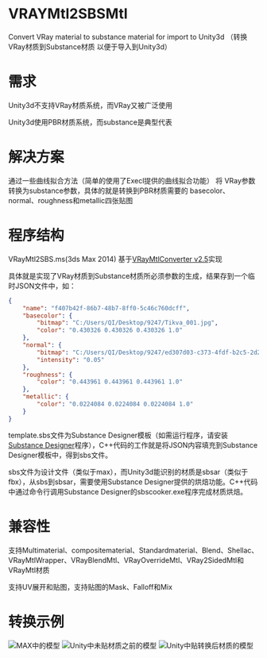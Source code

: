 # VRAYMtl2SBSMtl
Convert VRay material to substance material for import to Unity3d
（转换VRay材质到Substance材质 以便于导入到Unity3d）

# 需求
Unity3d不支持VRay材质系统，而VRay又被广泛使用

Unity3d使用PBR材质系统，而substance是典型代表

# 解决方案
通过一些曲线拟合方法（简单的使用了Execl提供的曲线拟合功能） 将 VRay参数转换为substance参数，具体的就是转换到PBR材质需要的 basecolor、normal、roughness和metallic四张贴图

# 程序结构
VRayMtl2SBS.ms(3ds Max 2014) 基于[VRayMtlConverter v2.5](http://www.scriptspot.com/3ds-max/scripts/vraymtlconverter-v2-5)实现

具体就是实现了VRay材质到Substance材质所必须参数的生成，结果存到一个临时JSON文件中，如：
``` JSON
{
	"name": "f407b42f-86b7-48b7-8ff0-5c46c760dcff",
	"basecolor": {
		"bitmap": "C:/Users/QI/Desktop/9247/Tikva_001.jpg",
		"color": "0.430326 0.430326 0.430326 1.0"
	},
	"normal": {
		"bitmap": "C:/Users/QI/Desktop/9247/ed307d03-c373-4fdf-b2c5-2d280f6c43b7.jpg",
		"intensity": "0.05"
	},
	"roughness": {
		"color": "0.443961 0.443961 0.443961 1.0"
	},
	"metallic": {
		"color": "0.0224084 0.0224084 0.0224084 1.0"
	}
}
```

template.sbs文件为Substance Designer模板（如需运行程序，请安装[Substance Designer](https://www.allegorithmic.com/)程序），C++代码的工作就是将JSON内容填充到Substance Designer模板中，得到sbs文件。

sbs文件为设计文件（类似于max），而Unity3d能识别的材质是sbsar（类似于fbx），从sbs到sbsar，需要使用Substance Designer提供的烘焙功能。C++代码中通过命令行调用Substance Designer的sbscooker.exe程序完成材质烘焙。

# 兼容性
支持Multimaterial、compositematerial、Standardmaterial、Blend、Shellac、VRayMtlWrapper、VRayBlendMtl、VRayOverrideMtl、VRay2SidedMtl和VRayMtl材质

支持UV展开和贴图，支持贴图的Mask、Falloff和Mix

# 转换示例
![MAX中的模型](https://github.com/qiqihuang/VRAYMtl2SBSMtl/blob/master/Model%20in%20MAX.png)
![Unity中未贴材质之前的模型](https://github.com/qiqihuang/VRAYMtl2SBSMtl/blob/master/Model%20in%20Unity(before%20replace%20material).png)
![Unity中贴转换后材质的模型](hhttps://github.com/qiqihuang/VRAYMtl2SBSMtl/blob/master/Model%20in%20Unity(after%20replace%20material).png)
